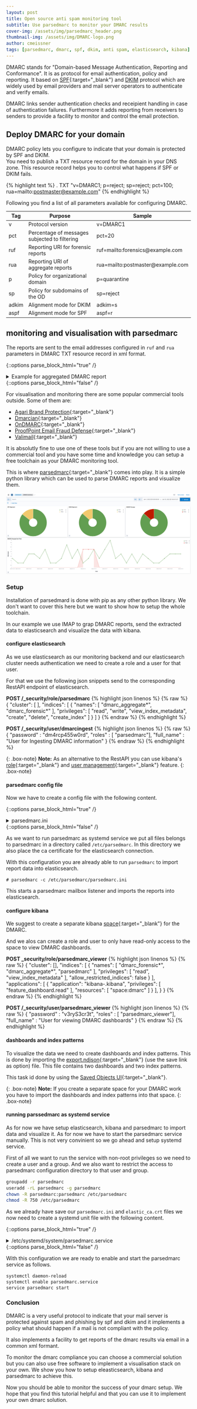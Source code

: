 ```yaml
---
layout: post
title: Open source anti spam monitoring tool
subtitle: Use parsedmarc to monitor your DMARC results
cover-img: /assets/img/parsedmarc_header.png
thumbnail-img: /assets/img/DMARC-logo.png
author: cmeissner
tags: [parsedmarc, dmarc, spf, dkim, anti spam, elasticsearch, kibana]
---
```


DMARC stands for "Domain-based Message Authentication, Reporting and Conformance". It is as protocol for email authentication, policy and reporting.
It based on [SPF](https://dmarc.org/wiki/Glossary#SPF){:target="_blank"} and [DKIM](https://dmarc.org/wiki/Glossary#DKIM) protocol which are widely used by email providers and mail server operators to authenticate and verify emails.

DMARC links sender authentication checks and receipient handling in case of authentication failures. Furthermore it adds reporting from receivers to senders to provide a facility to monitor and control the email protection.

## Deploy DMARC for your domain

DMARC policy lets you configure to indicate that your domain is protected by SPF and DKIM.\
You need to publish a TXT resource record for the domain in your DNS zone. This resource record helps you to control what happens if SPF or DKIM fails.

{% highlight text %}
.   TXT     "v=DMARC1; p=reject; sp=reject; pct=100; rua=mailto:postmaster@example.com"
{% endhighlight %}

Following you find a list of all parameters available for configuring DMARC.

Tag | Purpose | Sample |
--- | --- | --- |
v | Protocol version | v=DMARC1
pct | Percentage of messages subjected to filtering | pct=20
ruf | Reporting URI for forensic reports | ruf=mailto:forensics@[]()example.com
rua | Reporting URI of aggregate reports | rua=mailto:postmaster@[]()example.com
p | Policy for organizational domain | p=quarantine
sp | Policy for subdomains of the OD | sp=reject
adkim | Alignment mode for DKIM | adkim=s
aspf | Alignment mode for SPF | aspf=r

## monitoring and visualisation with parsedmarc

The reports are sent to the email addresses configured in `ruf` and `rua` parameters in DMARC TXT resource record in xml format.

<!-- markdownlint-disable MD033 -->
{::options parse_block_html="true" /}
<details><summary markdown="span">Example for aggregated DMARC report</summary>
{% highlight xml linenos %}
{% raw %}
<?xml version="1.0" encoding="UTF-8" ?>
<feedback>
  <report_metadata>
    <org_name>google.com</org_name>
    <email>noreply-dmarc-support@google.com</email>
    <extra_contact_info>https://support.google.com/a/answer/2466580</extra_contact_info>
    <report_id>17267560027217318633</report_id>
    <date_range>
      <begin>1645574400</begin>
      <end>1645660799</end>
    </date_range>
  </report_metadata>
  <policy_published>
    <domain>example.com</domain>
    <adkim>r</adkim>
    <aspf>r</aspf>
    <p>reject</p>
    <sp>reject</sp>
    <pct>100</pct>
  </policy_published>
  <record>
    <row>
      <source_ip>209.85.220.69</source_ip>
      <count>1</count>
      <policy_evaluated>
        <disposition>none</disposition>
        <dkim>pass</dkim>
        <spf>pass</spf>
      </policy_evaluated>
    </row>
    <identifiers>
      <header_from>example.com</header_from>
    </identifiers>
    <auth_results>
      <dkim>
        <domain>example.com</domain>
        <result>pass</result>
        <selector>default</selector>
      </dkim>
      <spf>
        <domain>example.com</domain>
        <result>pass</result>
      </spf>
    </auth_results>
  </record>
</feedback>
{% endraw %}
{% endhighlight %}
</details>
{::options parse_block_html="false" /}
<!-- markdownlint-enable MD033 -->

For visualisation and monitoring there are some popular commercial tools outside. Some of them are:

* [Agari Brand Protection](https://www.agari.com/products/brand-protection/){:target="_blank"}
* [Dmarcian](https://dmarcian.com/){:target="_blank"}
* [OnDMARC](https://redsift.com/products/ondmarc){:target="_blank"}
* [ProofPoint Email Fraud Defense](https://www.proofpoint.com/us/products/email-protection/email-fraud-defense){:target="_blank"}
* [Valimail](https://www.valimail.com/){:target="_blank"}

It is absolutly fine to use one of these tools but if you are not willing to use a commercial tool and you have some time and knowledge you can setup a free toolchain as your DMARC monitoring tool.

This is where [parsedmarc](https://github.com/domainaware/parsedmarc){:target="_blank"} comes into play. It is a simple python library which can be used to parse DMARC reports and visualize them.

![parsedmarc overview](/assets/img/parsedmarc_elastic_overview.png)

### Setup

Installation of parsedmard is done with pip as any other python library. We don't want to cover this here but we want to show how to setup the whole toolchain.

In our example we use IMAP to grap DMARC reports, send the extracted data to elasticsearch and visualize the data with kibana.

#### configure elasticsearch

As we use elasticsearch as our monitoring backend and our elasticsearch cluster needs authentication we need to create a role and a user for that user.

For that we use the following json snippets send to the corresponding RestAPI endpoint of elasticsearch.

**POST /_security/role/parsedmarc**
{% highlight json linenos %}
{% raw %}
{
  "cluster": [ ],
  "indices": [
    {
      "names": [
        "dmarc_aggregate*",
        "dmarc_forensic*"
      ],
      "privileges": [
          "read",
          "write",
          "view_index_metadata",
          "create",
          "delete",
          "create_index"
      ]
    }
  ]
}
{% endraw %}
{% endhighlight %}

**POST /_security/user/dmarcingest**
{% highlight json linenos %}
{% raw %}
{
  "password" : "dm4rcp455w0rd",
  "roles" : [ "parsedmarc"],
  "full_name" : "User for Ingesting DMARC information"
}
{% endraw %}
{% endhighlight %}

{: .box-note}
**Note:** As an alternative to the RestAPI you can use kibana's [role](https://www.elastic.co/guide/en/kibana/current/tutorial-secure-access-to-kibana.html#_create_a_role){:target="_blank"} and [user management](https://www.elastic.co/guide/en/kibana/current/tutorial-secure-access-to-kibana.html#_create_a_user){:target="_blank"} feature.
{: .box-note}

#### parsedmarc config file

Now we have to create a config file with the following content.

<!-- markdownlint-disable MD033 -->
{::options parse_block_html="true" /}
<details><summary markdown="span">parsedmarc.ini</summary>
{% highlight ini linenos %}
{% raw %}
[general]
save_aggregate = True
save_forensic = True

[imap]
host = imap.example.com
user = imapuser
password = v3ryS3cr3t
ssl = true
reports_folder = my/imap/folder
watch = True

[elasticsearch]
hosts = https://dmarcingest:dm4rcp455w0rd.@elastic.example.com:9200
cert_path = /etc/parsedmarc/elastic_ca.crt
ssl = True
{% endraw %}
{% endhighlight %}
</details>
{::options parse_block_html="false" /}
<!-- markdownlint-enable MD033 -->

As we want to run parsedmarc as systemd service we put all files belongs to parsedmarc in a directory called `/etc/parsedmarc`.
In this directory we also place the ca certificate for the elasticsearch connection.

With this configuration you are already able to run `parsedmarc` to import report data into elasticsearch.

~~~shell
# parsedmarc -c /etc/parsedmarc/parsedmarc.ini
~~~

This starts a parsedmarc mailbox listener and imports the reports into elasticsearch.

#### configure kibana

We suggest to create a separate kibana [space](https://www.elastic.co/guide/en/kibana/current/tutorial-secure-access-to-kibana.html#_create_a_space){:target="_blank"} for the DMARC.

And we alos can create a role and user to only have read-only access to the space to view DMARC dashboards.

**POST _security/role/parsedmarc_viewer**
{% highlight json linenos %}
{% raw %}
{
  "cluster": [],
  "indices": [
    {
      "names": [
        "dmarc_forensic*",
        "dmarc_aggregate*",
        "parsedmarc"
      ],
      "privileges": [
        "read",
        "view_index_metadata"
      ],
      "allow_restricted_indices": false
    }
  ],
  "applications": [
    {
      "application": "kibana-.kibana",
      "privileges": [
        "feature_dashboard.read"
      ],
      "resources": [
        "space:dmarc"
      ]
    }
  ],
}
}
{% endraw %}
{% endhighlight %}

**POST /_security/user/parsedmarc_viewer**
{% highlight json linenos %}
{% raw %}
{
  "password" : "v3ryS3cr3t",
  "roles" : [ "parsedmarc_viewer"],
  "full_name" : "User for viewing DMARC dashboards"
}
{% endraw %}
{% endhighlight %}

#### dashboards and index patterns

To visualize the data we need to create dashboards and index patterns. This is done by importing the [export.ndjson](https://raw.githubusercontent.com/domainaware/parsedmarc/master/kibana/export.ndjson){:target="_blank"} (use the save link as option) file. This file contains two dashboards and two index patterns.

This task id done by using the [Saved Objects UI](https://www.elastic.co/guide/en/kibana/current/managing-saved-objects.html){:target="_blank"}.

{: .box-note}
**Note:** If you create a separate space for your DMARC work you have to import the dashboards and index patterns into that space.
{: .box-note}

#### running parssedmarc as systemd service

As for now we have setup elasticsearch, kibana and parsedmarc to import data and visualize it. As for now we have to start the parsedmarc service manually. This is not very convinient so we go ahead and setup systemd service.

First of all we want to run the service with non-root privileges so we need to create a user and a group. And we also want to restrict the access to parsedmarc configuration directory to that user and group.

~~~bash
groupadd -r parsedmarc
useradd -rL parsedmarc -g parsedmarc
chown -R parsedmarc:parsedmarc /etc/parsedmarc
chmod -R 750 /etc/parsedmarc
~~~

As we already have save our `parsedmarc.ini` and `elastic_ca.crt` files we now need to create a systemd unit file with the following content.

<!-- markdownlint-disable MD033 -->
{::options parse_block_html="true" /}
<details><summary markdown="span">/etc/systemd/system/parsedmarc.service</summary>
{% highlight ini linenos %}
{% raw %}
[Unit]
Description=parsedmarc mailbox watcher
Documentation=https://domainaware.github.io/parsedmarc/
Wants=network-online.target
After=network.target network-online.target elasticsearch.service

[Service]
ExecStart=/usr/local/bin/parsedmarc -c /etc/parsedmarc/parsedmarc.ini
User=parsedmarc
Group=parsedmarc
Restart=always
RestartSec=5m

[Install]
WantedBy=multi-user.target
{% endraw %}
{% endhighlight %}
</details>
{::options parse_block_html="false" /}
<!-- markdownlint-enable MD033 -->

With this configuration we are ready to enable and start the parsedmarc service as follows.

~~~shell
systemctl daemon-reload
systemctl enable parsedmarc.service
service parsedmarc start
~~~

### Conclusion

DMARC is a very useful protocol to indicate that your mail server is protected against spam and phishing by spf and dkim and it implements a policy what should happen if a mail is not compliant with the policy.

It also implements a facility to get reports of the dmarc results via email in a common xml formant.

To monitor the dmarc compliance you can choose a commercial solution but you can also use free software to implement a visualisation stack on your own. We show you how to setup eleasticsearch, kibana and parsedmarc to achieve this.

Now you should be able to monitor the success of your dmarc setup. We hope that you find this tutorial helpful and that you can use it to implement your own dmarc solution.
